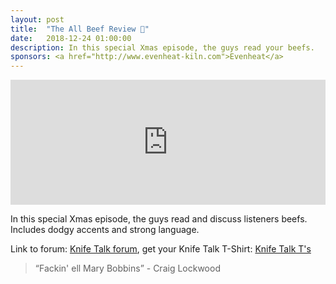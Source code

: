 ```yaml
---
layout: post
title:  "The All Beef Review 🥩"
date:   2018-12-24 01:00:00
description: In this special Xmas episode, the guys read your beefs. 
sponsors: <a href="http://www.evenheat-kiln.com">Evenheat</a>
---
```


<iframe frameborder='0' height='200px' scrolling='no' seamless src='https://embed.simplecast.com/a435663c?color=f5f5f5' width='100%'></iframe>

In this special Xmas episode, the guys read and discuss listeners beefs. Includes dodgy accents and strong language.

   
  

Link to forum: <a href="http://forum.knifetalk.net">Knife Talk forum</a>, get your Knife Talk T-Shirt: <a href="https://www.chopknives.com/collections/t-shirts/products/knife-talk-t-shirt">Knife Talk T's</a> 




 


<blockquote class="largeQuote">“Fackin' ell Mary Bobbins” - Craig Lockwood </blockquote>



